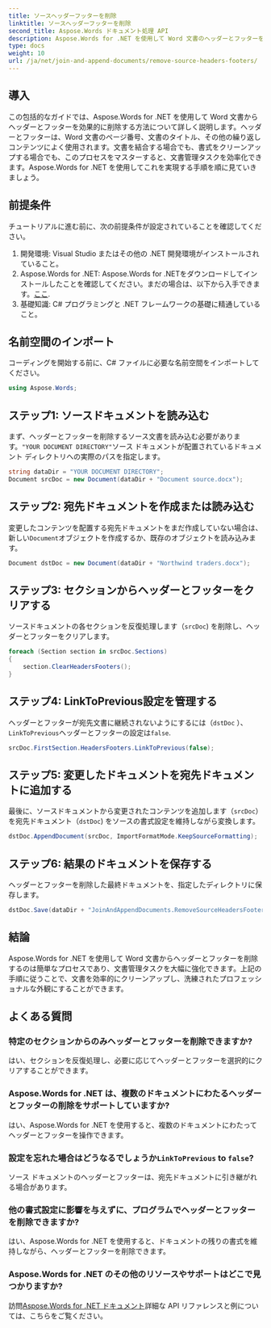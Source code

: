 ```yaml
---
title: ソースヘッダーフッターを削除
linktitle: ソースヘッダーフッターを削除
second_title: Aspose.Words ドキュメント処理 API
description: Aspose.Words for .NET を使用して Word 文書のヘッダーとフッターを削除する方法を学びます。ステップバイステップ ガイドを使用して、ドキュメント管理を簡素化します。
type: docs
weight: 10
url: /ja/net/join-and-append-documents/remove-source-headers-footers/
---
```

## 導入

この包括的なガイドでは、Aspose.Words for .NET を使用して Word 文書からヘッダーとフッターを効果的に削除する方法について詳しく説明します。ヘッダーとフッターは、Word 文書のページ番号、文書のタイトル、その他の繰り返しコンテンツによく使用されます。文書を結合する場合でも、書式をクリーンアップする場合でも、このプロセスをマスターすると、文書管理タスクを効率化できます。Aspose.Words for .NET を使用してこれを実現する手順を順に見ていきましょう。

## 前提条件

チュートリアルに進む前に、次の前提条件が設定されていることを確認してください。

1. 開発環境: Visual Studio またはその他の .NET 開発環境がインストールされていること。
2.  Aspose.Words for .NET: Aspose.Words for .NETをダウンロードしてインストールしたことを確認してください。まだの場合は、以下から入手できます。[ここ](https://releases.aspose.com/words/net/).
3. 基礎知識: C# プログラミングと .NET フレームワークの基礎に精通していること。

## 名前空間のインポート

コーディングを開始する前に、C# ファイルに必要な名前空間をインポートしてください。

```csharp
using Aspose.Words;
```

## ステップ1: ソースドキュメントを読み込む

まず、ヘッダーとフッターを削除するソース文書を読み込む必要があります。`"YOUR DOCUMENT DIRECTORY"`ソース ドキュメントが配置されているドキュメント ディレクトリへの実際のパスを指定します。

```csharp
string dataDir = "YOUR DOCUMENT DIRECTORY";
Document srcDoc = new Document(dataDir + "Document source.docx");
```

## ステップ2: 宛先ドキュメントを作成または読み込む

変更したコンテンツを配置する宛先ドキュメントをまだ作成していない場合は、新しい`Document`オブジェクトを作成するか、既存のオブジェクトを読み込みます。

```csharp
Document dstDoc = new Document(dataDir + "Northwind traders.docx");
```

## ステップ3: セクションからヘッダーとフッターをクリアする

ソースドキュメントの各セクションを反復処理します（`srcDoc`) を削除し、ヘッダーとフッターをクリアします。

```csharp
foreach (Section section in srcDoc.Sections)
{
    section.ClearHeadersFooters();
}
```

## ステップ4: LinkToPrevious設定を管理する

ヘッダーとフッターが宛先文書に継続されないようにするには（`dstDoc` ）、`LinkToPrevious`ヘッダーとフッターの設定は`false`.

```csharp
srcDoc.FirstSection.HeadersFooters.LinkToPrevious(false);
```

## ステップ5: 変更したドキュメントを宛先ドキュメントに追加する

最後に、ソースドキュメントから変更されたコンテンツを追加します（`srcDoc`）を宛先ドキュメント（`dstDoc`) をソースの書式設定を維持しながら変換します。

```csharp
dstDoc.AppendDocument(srcDoc, ImportFormatMode.KeepSourceFormatting);
```

## ステップ6: 結果のドキュメントを保存する

ヘッダーとフッターを削除した最終ドキュメントを、指定したディレクトリに保存します。

```csharp
dstDoc.Save(dataDir + "JoinAndAppendDocuments.RemoveSourceHeadersFooters.docx");
```

## 結論

Aspose.Words for .NET を使用して Word 文書からヘッダーとフッターを削除するのは簡単なプロセスであり、文書管理タスクを大幅に強化できます。上記の手順に従うことで、文書を効率的にクリーンアップし、洗練されたプロフェッショナルな外観にすることができます。

## よくある質問

### 特定のセクションからのみヘッダーとフッターを削除できますか?
はい、セクションを反復処理し、必要に応じてヘッダーとフッターを選択的にクリアすることができます。

### Aspose.Words for .NET は、複数のドキュメントにわたるヘッダーとフッターの削除をサポートしていますか?
はい、Aspose.Words for .NET を使用すると、複数のドキュメントにわたってヘッダーとフッターを操作できます。

### 設定を忘れた場合はどうなるでしょうか`LinkToPrevious` to `false`?
ソース ドキュメントのヘッダーとフッターは、宛先ドキュメントに引き継がれる場合があります。

### 他の書式設定に影響を与えずに、プログラムでヘッダーとフッターを削除できますか?
はい、Aspose.Words for .NET を使用すると、ドキュメントの残りの書式を維持しながら、ヘッダーとフッターを削除できます。

### Aspose.Words for .NET のその他のリソースやサポートはどこで見つかりますか?
訪問[Aspose.Words for .NET ドキュメント](https://reference.aspose.com/words/net/)詳細な API リファレンスと例については、こちらをご覧ください。
